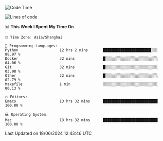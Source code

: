 <!--START_SECTION:waka-->
![Code Time](http://img.shields.io/badge/Code%20Time-2%2C015%20hrs%2053%20mins-blue)

![Lines of code](https://img.shields.io/badge/From%20Hello%20World%20I%27ve%20Written-308.1%20thousand%20lines%20of%20code-blue)

📊 **This Week I Spent My Time On** 

```text
🕑︎ Time Zone: Asia/Shanghai

💬 Programming Languages: 
Python                   12 hrs 2 mins       ██████████████████████░░░   88.97 % 
Docker                   32 mins             █░░░░░░░░░░░░░░░░░░░░░░░░   04.06 % 
Git                      32 mins             █░░░░░░░░░░░░░░░░░░░░░░░░   03.98 % 
Other                    22 mins             █░░░░░░░░░░░░░░░░░░░░░░░░   02.79 % 
Makefile                 1 min               ░░░░░░░░░░░░░░░░░░░░░░░░░   00.13 % 

🔥 Editors: 
Emacs                    13 hrs 32 mins      █████████████████████████   100.00 % 

💻 Operating System: 
Mac                      13 hrs 32 mins      █████████████████████████   100.00 % 
```


 Last Updated on 18/06/2024 12:43:46 UTC
<!--END_SECTION:waka-->
